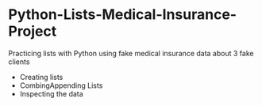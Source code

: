 # Python-Lists-Medical-Insurance-Project
Practicing lists with Python using fake medical insurance data about 3 fake clients
  - Creating lists
  - CombingAppending Lists
  - Inspecting the data
